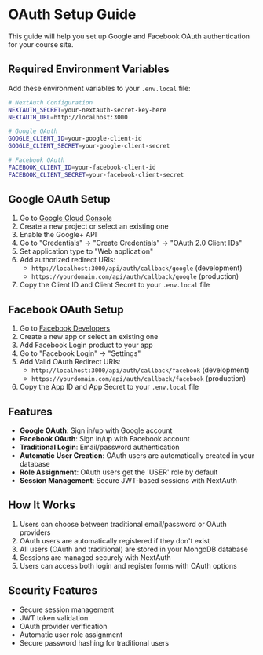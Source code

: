 # OAuth Setup Guide

This guide will help you set up Google and Facebook OAuth authentication for your course site.

## Required Environment Variables

Add these environment variables to your `.env.local` file:

```bash
# NextAuth Configuration
NEXTAUTH_SECRET=your-nextauth-secret-key-here
NEXTAUTH_URL=http://localhost:3000

# Google OAuth
GOOGLE_CLIENT_ID=your-google-client-id
GOOGLE_CLIENT_SECRET=your-google-client-secret

# Facebook OAuth
FACEBOOK_CLIENT_ID=your-facebook-client-id
FACEBOOK_CLIENT_SECRET=your-facebook-client-secret
```

## Google OAuth Setup

1. Go to [Google Cloud Console](https://console.cloud.google.com/)
2. Create a new project or select an existing one
3. Enable the Google+ API
4. Go to "Credentials" → "Create Credentials" → "OAuth 2.0 Client IDs"
5. Set application type to "Web application"
6. Add authorized redirect URIs:
   - `http://localhost:3000/api/auth/callback/google` (development)
   - `https://yourdomain.com/api/auth/callback/google` (production)
7. Copy the Client ID and Client Secret to your `.env.local` file

## Facebook OAuth Setup

1. Go to [Facebook Developers](https://developers.facebook.com/)
2. Create a new app or select an existing one
3. Add Facebook Login product to your app
4. Go to "Facebook Login" → "Settings"
5. Add Valid OAuth Redirect URIs:
   - `http://localhost:3000/api/auth/callback/facebook` (development)
   - `https://yourdomain.com/api/auth/callback/facebook` (production)
6. Copy the App ID and App Secret to your `.env.local` file

## Features

- **Google OAuth**: Sign in/up with Google account
- **Facebook OAuth**: Sign in/up with Facebook account
- **Traditional Login**: Email/password authentication
- **Automatic User Creation**: OAuth users are automatically created in your database
- **Role Assignment**: OAuth users get the 'USER' role by default
- **Session Management**: Secure JWT-based sessions with NextAuth

## How It Works

1. Users can choose between traditional email/password or OAuth providers
2. OAuth users are automatically registered if they don't exist
3. All users (OAuth and traditional) are stored in your MongoDB database
4. Sessions are managed securely with NextAuth
5. Users can access both login and register forms with OAuth options

## Security Features

- Secure session management
- JWT token validation
- OAuth provider verification
- Automatic user role assignment
- Secure password hashing for traditional users
